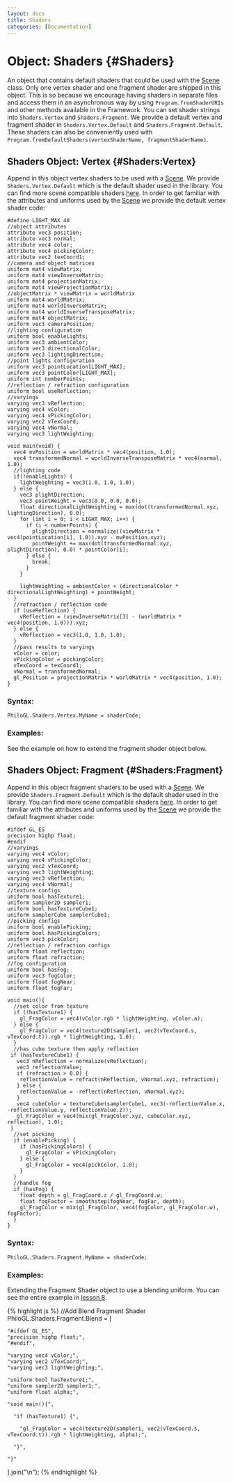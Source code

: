 ```yaml
--- 
layout: docs 
title: Shaders 
categories: [Documentation]
---
```


Object: Shaders {#Shaders}
===============================

An object that contains default shaders that could be used with the [Scene](scene.html) class. Only one vertex shader and one fragment 
shader are shipped in this object. This is so because we encourage having shaders in separate files and access them in 
an asynchronous way by using `Program.fromShaderURIs` and other methods available in the Framework. You can set shader strings 
into `Shaders.Vertex` and `Shaders.Fragment`. We provide a default vertex and fragment shader in `Shaders.Vertex.Default` and 
`Shaders.Fragment.Default`. These shaders can also be conveniently used with `Program.fromDefaultShaders(vertexShaderName, fragmentShaderName)`.


Shaders Object: Vertex {#Shaders:Vertex}
--------------------------------------

Append in this object vertex shaders to be used with a [Scene](scene.html). We provide `Shaders.Vertex.Default` which is the 
default shader used in the library. You can find more scene compatible shaders [here](https://github.com/philogb/philogl/tree/master/shaders). 
In order to get familiar with the attributes and uniforms used by the [Scene](scene.html) we provide the default vertex shader code:

    #define LIGHT_MAX 40
    //object attributes
    attribute vec3 position;
    attribute vec3 normal;
    attribute vec4 color;
    attribute vec4 pickingColor;
    attribute vec2 texCoord1;
    //camera and object matrices
    uniform mat4 viewMatrix;
    uniform mat4 viewInverseMatrix;
    uniform mat4 projectionMatrix;
    uniform mat4 viewProjectionMatrix;
    //objectMatrix * viewMatrix = worldMatrix
    uniform mat4 worldMatrix;
    uniform mat4 worldInverseMatrix;
    uniform mat4 worldInverseTransposeMatrix;
    uniform mat4 objectMatrix;
    uniform vec3 cameraPosition;
    //lighting configuration
    uniform bool enableLights;
    uniform vec3 ambientColor;
    uniform vec3 directionalColor;
    uniform vec3 lightingDirection;
    //point lights configuration
    uniform vec3 pointLocation[LIGHT_MAX];
    uniform vec3 pointColor[LIGHT_MAX];
    uniform int numberPoints;
    //reflection / refraction configuration
    uniform bool useReflection;
    //varyings
    varying vec3 vReflection;
    varying vec4 vColor;
    varying vec4 vPickingColor;
    varying vec2 vTexCoord;
    varying vec4 vNormal;
    varying vec3 lightWeighting;

    void main(void) {
      vec4 mvPosition = worldMatrix * vec4(position, 1.0);
      vec4 transformedNormal = worldInverseTransposeMatrix * vec4(normal, 1.0);
      //lighting code 
      if(!enableLights) {
        lightWeighting = vec3(1.0, 1.0, 1.0);
      } else {
        vec3 plightDirection;
        vec3 pointWeight = vec3(0.0, 0.0, 0.0);
        float directionalLightWeighting = max(dot(transformedNormal.xyz, lightingDirection), 0.0);
        for (int i = 0; i < LIGHT_MAX; i++) {
          if (i < numberPoints) {
            plightDirection = normalize((viewMatrix * vec4(pointLocation[i], 1.0)).xyz - mvPosition.xyz);
            pointWeight += max(dot(transformedNormal.xyz, plightDirection), 0.0) * pointColor[i];
          } else {
            break;
          }
        }

        lightWeighting = ambientColor + (directionalColor * directionalLightWeighting) + pointWeight;
      }
      //refraction / reflection code
      if (useReflection) {
        vReflection = (viewInverseMatrix[3] - (worldMatrix * vec4(position, 1.0))).xyz;
      } else {
        vReflection = vec3(1.0, 1.0, 1.0);
      }
      //pass results to varyings
      vColor = color;
      vPickingColor = pickingColor;
      vTexCoord = texCoord1;
      vNormal = transformedNormal;
      gl_Position = projectionMatrix * worldMatrix * vec4(position, 1.0);
    }


### Syntax:

	PhiloGL.Shaders.Vertex.MyName = shaderCode;

### Examples:

See the example on how to extend the fragment shader object below.


Shaders Object: Fragment {#Shaders:Fragment}
-----------------------------------------

Append in this object fragment shaders to be used with a [Scene](scene.html). We provide `Shaders.Fragment.Default` which is the 
default shader used in the library. You can find more scene compatible shaders [here](https://github.com/philogb/philogl/tree/master/shaders). 
In order to get familiar with the attributes and uniforms used by the [Scene](scene.html) we provide the default fragment shader code:

    #ifdef GL_ES
    precision highp float;
    #endif
    //varyings
    varying vec4 vColor;
    varying vec4 vPickingColor;
    varying vec2 vTexCoord;
    varying vec3 lightWeighting;
    varying vec3 vReflection;
    varying vec4 vNormal;
    //texture configs
    uniform bool hasTexture1;
    uniform sampler2D sampler1;
    uniform bool hasTextureCube1;
    uniform samplerCube samplerCube1;
    //picking configs
    uniform bool enablePicking;
    uniform bool hasPickingColors;
    uniform vec3 pickColor;
    //reflection / refraction configs
    uniform float reflection;
    uniform float refraction;
    //fog configuration
    uniform bool hasFog;
    uniform vec3 fogColor;
    uniform float fogNear;
    uniform float fogFar;

    void main(){
      //set color from texture
      if (!hasTexture1) {
        gl_FragColor = vec4(vColor.rgb * lightWeighting, vColor.a);
      } else {
        gl_FragColor = vec4(texture2D(sampler1, vec2(vTexCoord.s, vTexCoord.t)).rgb * lightWeighting, 1.0);
      }
      //has cube texture then apply reflection
     if (hasTextureCube1) {
       vec3 nReflection = normalize(vReflection);
       vec3 reflectionValue;
       if (refraction > 0.0) {
        reflectionValue = refract(nReflection, vNormal.xyz, refraction);
       } else {
        reflectionValue = -reflect(nReflection, vNormal.xyz);
       }
       vec4 cubeColor = textureCube(samplerCube1, vec3(-reflectionValue.x, -reflectionValue.y, reflectionValue.z));
       gl_FragColor = vec4(mix(gl_FragColor.xyz, cubeColor.xyz, reflection), 1.0);
     }
      //set picking
      if (enablePicking) {
        if (hasPickingColors) {
          gl_FragColor = vPickingColor;
        } else {
          gl_FragColor = vec4(pickColor, 1.0);
        }
      }
      //handle fog
      if (hasFog) {
        float depth = gl_FragCoord.z / gl_FragCoord.w;
        float fogFactor = smoothstep(fogNear, fogFar, depth);
        gl_FragColor = mix(gl_FragColor, vec4(fogColor, gl_FragColor.w), fogFactor);
      }
    }


### Syntax:

	PhiloGL.Shaders.Fragment.MyName = shaderCode;

### Examples:

Extending the Fragment Shader object to use a blending uniform. You can see the entire example in [lesson 8](http://philogb.github.com/philogl/PhiloGL/examples/lessons/8/).

{% highlight js %}
//Add Blend Fragment Shader
PhiloGL.Shaders.Fragment.Blend = [

    "#ifdef GL_ES",
    "precision highp float;",
    "#endif",
    
    "varying vec4 vColor;",
    "varying vec2 vTexCoord;",
    "varying vec3 lightWeighting;",
    
    "uniform bool hasTexture1;",
    "uniform sampler2D sampler1;",
    "uniform float alpha;",

    "void main(){",
      
      "if (hasTexture1) {",
      
        "gl_FragColor = vec4(texture2D(sampler1, vec2(vTexCoord.s, vTexCoord.t)).rgb * lightWeighting, alpha);",

      "}",
    
    "}"

].join("\n");
{% endhighlight %}


